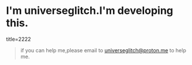 # I'm universeglitch.I'm developing this.
title=2222

> if you can help me,please email to universeglitch@proton.me to help me.
